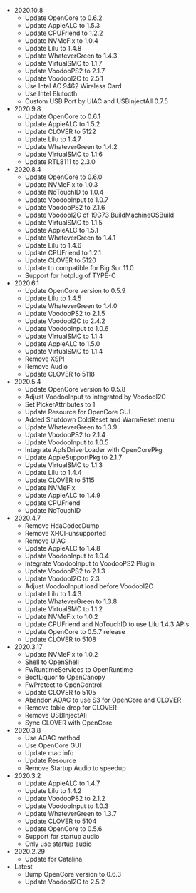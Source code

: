 - 2020.10.8
  - Update OpenCore to 0.6.2
  - Update AppleALC to 1.5.3
  - Update CPUFriend to 1.2.2
  - Update NVMeFix to 1.0.4
  - Update Lilu to 1.4.8
  - Update WhateverGreen to 1.4.3
  - Update VirtualSMC to 1.1.7
  - Update VoodooPS2 to 2.1.7
  - Update VoodooI2C to 2.5.1
  - Use Intel AC 9462 Wireless Card
  - Use Intel Blutooth
  - Custom USB Port by UIAC and USBInjectAll 0.7.5
- 2020.9.8
  - Update OpenCore to 0.6.1
  - Update AppleALC to 1.5.2
  - Update CLOVER to 5122
  - Update Lilu to 1.4.7
  - Update WhateverGreen to 1.4.2
  - Update VirtualSMC to 1.1.6
  - Update RTL8111 to 2.3.0
- 2020.8.4
  - Update OpenCore to 0.6.0
  - Update NVMeFix to 1.0.3
  - Update NoTouchID to 1.0.4
  - Update VoodooInput to 1.0.7
  - Update VoodooPS2 to 2.1.6
  - Update VoodooI2C of 19G73 BuildMachineOSBuild
  - Update VirtualSMC to 1.1.5
  - Update AppleALC to 1.5.1
  - Update WhateverGreen to 1.4.1
  - Update Lilu to 1.4.6
  - Update CPUFriend to 1.2.1
  - Update CLOVER to 5120
  - Update to compatible for Big Sur 11.0
  - Support for hotplug of TYPE-C
- 2020.6.1
  - Update OpenCore version to 0.5.9
  - Update Lilu to 1.4.5
  - Update WhateverGreen to 1.4.0
  - Update VoodooPS2 to 2.1.5
  - Update VoodooI2C to 2.4.2
  - Update VoodooInput to 1.0.6
  - Update VirtualSMC to 1.1.4
  - Update AppleALC to 1.5.0
  - Update VirtualSMC to 1.1.4
  - Remove XSPI
  - Remove Audio
  - Update CLOVER to 5118
- 2020.5.4
  - Update OpenCore version to 0.5.8
  - Adjust VoodooInput to integrated by VoodooI2C
  - Set PickerAttributes to 1
  - Update Resource for OpenCore GUI
  - Added Shutdown ColdReset and WarmReset menu
  - Update WhateverGreen to 1.3.9
  - Update VoodooPS2 to 2.1.4
  - Update VoodooInput to 1.0.5
  - Integrate ApfsDriverLoader with OpenCorePkg
  - Update AppleSupportPkg to 2.1.7
  - Update VirtualSMC to 1.1.3
  - Update Lilu to 1.4.4
  - Update CLOVER to 5115
  - Update NVMeFix
  - Update AppleALC to 1.4.9
  - Update CPUFriend
  - Update NoTouchID
- 2020.4.7
  - Remove HdaCodecDump
  - Remove XHCI-unsupported
  - Remove UIAC
  - Update AppleALC to 1.4.8
  - Update VoodooInput to 1.0.4
  - Integrate VoodooInput to VoodooPS2 Plugln
  - Update VoodooPS2 to 2.1.3
  - Update VoodooI2C to 2.3
  - Adjust VoodooInput load before VoodooI2C
  - Update Lilu to 1.4.3
  - Update WhateverGreen to 1.3.8
  - Update VirtualSMC to 1.1.2
  - Update NVMeFix to 1.0.2
  - Update CPUFriend and NoTouchID to use Lilu 1.4.3 APIs
  - Update OpenCore to 0.5.7 release
  - Update CLOVER to 5108
- 2020.3.17
  - Update NVMeFix to 1.0.2
  - Shell to OpenShell
  - FwRuntimeServices to OpenRuntime
  - BootLiquor to OpenCanopy
  - FwProtect to OpenControl
  - Update CLOVER to 5105
  - Abandon AOAC to use S3 for OpenCore and CLOVER
  - Remove table drop for CLOVER
  - Remove USBInjectAll
  - Sync CLOVER with OpenCore
- 2020.3.8
  - Use AOAC method
  - Use OpenCore GUI
  - Update mac info
  - Update Resource
  - Remove Startup Audio to speedup
- 2020.3.2
  - Update AppleALC to 1.4.7
  - Update Lilu to 1.4.2
  - Update VoodooPS2 to 2.1.2
  - Update VoodooInput to 1.0.3
  - Update WhateverGreen to 1.3.7
  - Update CLOVER to 5104
  - Update OpenCore to 0.5.6
  - Support for startup audio
  - Only use startup audio
- 2020.2.29
  - Update for Catalina
- Latest
  - Bump OpenCore version to 0.6.3
  - Update VoodooI2C to 2.5.2